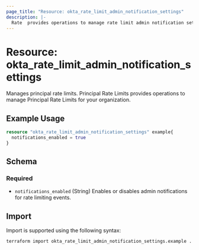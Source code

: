 ```yaml
---
page_title: "Resource: okta_rate_limit_admin_notification_settings"
description: |-
  Rate  provides operations to manage rate limit admin notification settings.
---
```


# Resource: okta_rate_limit_admin_notification_settings

Manages principal rate limits.
Principal Rate Limits provides operations to manage Principal Rate Limits for your organization.
## Example Usage

```terraform
resource "okta_rate_limit_admin_notification_settings" example{
  notifications_enabled = true
}
```

<!-- schema generated by tfplugindocs -->
## Schema

### Required

- `notifications_enabled` (String) Enables or disables admin notifications for rate limiting events.

## Import

Import is supported using the following syntax:

```shell
terraform import okta_rate_limit_admin_notification_settings.example .
```
